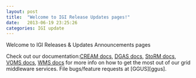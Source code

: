 ```yaml
---
layout: post
title:  "Welcome to IGI Release Updates pages!"
date:   2013-06-19 23:25:26
categories: IGI update
---
```


Welcome to IGI Releases & Updates Announcements pages

Check out our documentation:[CREAM docs][cream], [DGAS docs][dgas], [StoRM docs][storm], [VOMS docs][voms], [WMS docs][wms] for more info on how to get the most out of our grid middleware services. File bugs/feature requests at [GGUS][ggus].

[cream]: https://wiki.italiangrid.it/twiki/bin/view/CREAM/WebHome
[dgas]: http://www.to.infn.it/grid/INFNGRID/TESTING/accounting/index.html
[storm]: http://italiangrid.github.io/storm/index.html
[voms]: https://github.com/italiangrid/voms/wiki
[wms]: https://wiki.italiangrid.it/twiki/bin/view/WMS/WebHome
